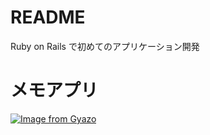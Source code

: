 # README

Ruby on Rails で初めてのアプリケーション開発

# メモアプリ

[![Image from Gyazo](https://i.gyazo.com/916805a963e9d1171fa34952aa1655f0.gif)](https://gyazo.com/916805a963e9d1171fa34952aa1655f0)
